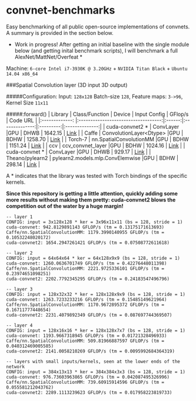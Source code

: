 convnet-benchmarks
==================

Easy benchmarking of all public open-source implementations of convnets.
A summary is provided in the section below.

* Work in progress! After getting an initial baseline with the single module below (and getting inital benchmark scripts), I will benchmark a full AlexNet/MattNet/Overfeat *

Machine: `6-core Intel i7-3930K @ 3.20GHz` + `NVIDIA Titan Black` + `Ubuntu 14.04 x86_64`

###Spatial Convolution layer (3D input 3D output)


#####Configuration: Input: `128x128` Batch-size `128`, Feature maps: `3->96`,  Kernel Size `11x11`

#####:forward()
| Library         | Class/Function                      | Device | Input Config   | GFlop/s   | Code URL       |
|:-------------:  |:-----------------------------------:|:------:|:--------------:|:---------:|:--------------:|
| cuda-convnet2 * | ConvLayer                           |GPU     | DHWB           | 1642.15 | [Link](https://github.com/soumith/cuda-convnet2.torch/blob/master/cudaconv3/src/filter_acts.cu) |
| Caffe           | ConvolutionLayer\<Dtype>            |GPU     | BDHW           | 1258.70 | [Link](https://github.com/BVLC/caffe/blob/master/src/caffe/layers/conv_layer.cu) |
| Torch-7         | nn.SpatialConvolutionMM             |GPU     | BDHW           | 1151.24 | [Link](https://github.com/torch/cunn/blob/spatialconvmm/SpatialConvolutionMM.cu) |
| ccv             | ccv_convnet_layer                   |GPU     | BDHW           | 1024.16 | [Link](https://github.com/liuliu/ccv/blob/unstable/lib/cuda/cwc_convnet.cu) |
| cuda-convnet *  | ConvLayer                           |GPU     | DHWB           | 929.17  | [Link](https://github.com/torch/cunn/blob/master/SpatialConvolutionCUDA/updateOutput.cu) |
| Theano/pylearn2 | pylearn2.models.mlp.ConvElemwise  |GPU     | BDHW           | 298.14  | [Link](https://github.com/lisa-lab/pylearn2/blob/master/pylearn2/models/mlp.py#L3080) |

A * indicates that the library was tested with Torch bindings of the specific kernels.

**Since this repository is getting a little attention, quickly adding some more results without making them pretty:
cuda-convnet2 blows the competition out of the water by a huge margin!**
```
-- layer 1
CONFIG: input = 3x128x128 * ker = 3x96x11x11 (bs = 128, stride = 1)
cuda-convnet: 942.8129891143 GFLOP/s (tm = 0.13175171613693)
Caffe/nn.SpatialConvolutionMM: 1179.3990140955 GFLOP/s (tm = 0.10532248020172)
cuda-convnet2: 1654.2947261421 GFLOP/s (tm = 0.07508772611618)

-- layer 2
CONFIG: input = 64x64x64 * ker = 64x128x9x9 (bs = 128, stride = 1)
cuda-convnet: 1260.0636701749 GFLOP/s (tm = 0.42276448011398)
Caffe/nn.SpatialConvolutionMM: 2221.9725336101 GFLOP/s (tm = 0.23974651098251)
cuda-convnet2: 2202.7792345295 GFLOP/s (tm = 0.24183547496796)

-- layer 3
CONFIG: input = 128x32x32 * ker = 128x128x9x9 (bs = 128, stride = 1)
cuda-convnet: 1263.7233233216 GFLOP/s (tm = 0.15485149621964)
Caffe/nn.SpatialConvolutionMM: 1170.9672895372 GFLOP/s (tm = 0.16711777448654)
cuda-convnet2: 2231.4079892349 GFLOP/s (tm = 0.087697744369507)

-- layer 4
CONFIG: input = 128x16x16 * ker = 128x128x7x7 (bs = 128, stride = 1)
cuda-convnet: 1193.9667318945 GFLOP/s (tm = 0.01721328496933)
Caffe/nn.SpatialConvolutionMM: 509.81966887597 GFLOP/s (tm = 0.040312469005585)
cuda-convnet2: 2141.0058210269 GFLOP/s (tm = 0.0095992684364319)

-- layers with small inputs/kernels, seen at the lower ends of the network
CONFIG: input = 384x13x13 * ker = 384x384x3x3 (bs = 128, stride = 1)
cuda-convnet: 976.73603963865 GFLOP/s (tm = 0.042087495326996)
Caffe/nn.SpatialConvolutionMM: 739.60915914596 GFLOP/s (tm = 0.055581212043762)
cuda-convnet2: 2289.1113239623 GFLOP/s (tm = 0.017958223819733)
```
